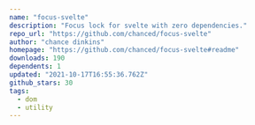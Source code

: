 ```yaml
---
name: "focus-svelte"
description: "Focus lock for svelte with zero dependencies."
repo_url: "https://github.com/chanced/focus-svelte"
author: "chance dinkins"
homepage: "https://github.com/chanced/focus-svelte#readme"
downloads: 190
dependents: 1
updated: "2021-10-17T16:55:36.762Z"
github_stars: 30
tags: 
  - dom
  - utility
---
```

